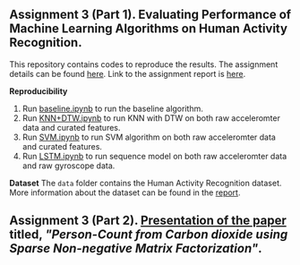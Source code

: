 

## Assignment 3 (Part 1). Evaluating Performance of Machine Learning Algorithms on Human Activity Recognition.

This repository contains codes to reproduce the results. The assignment details can be found [here](https://www.craft.do/s/MAdQrLOO9ErCvc/x/3EF62E9A-7E25-46FF-8C10-FFC4B6CFD4E9/b/E16C0165-FA68-4B31-A5E9-0ADD83C53DEB/Assignment_3). Link to the assignment report is [here](report.pdf).

**Reproducibility**

1. Run [baseline.ipynb](baseline.ipynb) to run the baseline algorithm.
2. Run [KNN+DTW.ipynb](KNN+DTW.ipynb) to run KNN with DTW on both raw acceleromter data and curated features.
3. Run [SVM.ipynb](SVM.ipynb) to run SVM algorithm on both raw acceleromter data and curated features.
4. Run [LSTM.ipynb](LSTM.ipynb) to run sequence model on both raw acceleromter data and raw gyroscope data.


**Dataset**
The ``data`` folder contains the Human Activity Recognition dataset. More information about the dataset can be found in the [report](report.pdf).

## Assignment 3 (Part 2). [Presentation of the paper](https://youtu.be/e6GVBPxwhKM) titled, _"Person-Count from Carbon dioxide using Sparse Non-negative Matrix Factorization"_.